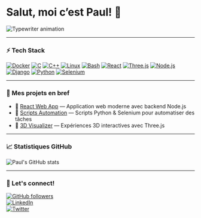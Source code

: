 # Salut, moi c’est Paul! 👋

![Typewriter animation](https://readme-typing-svg.demolab.com?font=Fira+Code&size=26&duration=4000&pause=1000&color=00FFAA&center=true&vCenter=true&width=600&height=50&lines=FullStack+Developer;Student+at+42;Coding+my+way+to+the+top!)

---

### ⚡️ Tech Stack

[![Docker](https://skillicons.dev/icons?i=docker)](https://docker.com)
[![C](https://skillicons.dev/icons?i=c)](https://en.wikipedia.org/wiki/C_(programming_language))
[![C++](https://skillicons.dev/icons?i=cpp)](https://en.wikipedia.org/wiki/C%2B%2B)
[![Linux](https://skillicons.dev/icons?i=linux)](https://linux.org)
[![Bash](https://skillicons.dev/icons?i=bash)](https://en.wikipedia.org/wiki/Bash_(Unix_shell))
[![React](https://skillicons.dev/icons?i=react)](https://reactjs.org)
[![Three.js](https://skillicons.dev/icons?i=threejs)](https://threejs.org)
[![Node.js](https://skillicons.dev/icons?i=nodejs)](https://nodejs.org)
[![Django](https://skillicons.dev/icons?i=django)](https://www.djangoproject.com)
[![Python](https://skillicons.dev/icons?i=python)](https://python.org)
[![Selenium](https://skillicons.dev/icons?i=selenium)](https://www.selenium.dev)

---

### 💼 Mes projets en bref

- 🚀 [React Web App](https://github.com/PaulSchemith/my-react-app) — Application web moderne avec backend Node.js  
- 🤖 [Scripts Automation](https://github.com/PaulSchemith/automation-scripts) — Scripts Python & Selenium pour automatiser des tâches  
- 🌌 [3D Visualizer](https://github.com/PaulSchemith/threejs-visualizer) — Expériences 3D interactives avec Three.js

---

### 📈 Statistiques GitHub

![Paul's GitHub stats](https://github-readme-stats.vercel.app/api?username=PaulSchemith&show_icons=true&theme=radical)

---

### 🚀 Let's connect!

[![GitHub followers](https://img.shields.io/github/followers/PaulSchemith?style=social)](https://github.com/PaulSchemith)  
[![LinkedIn](https://img.shields.io/badge/LinkedIn-0077B5?style=social&logo=linkedin&logoColor=white)](https://linkedin.com/in/tonprofil)  
[![Twitter](https://img.shields.io/badge/Twitter-1DA1F2?style=social&logo=twitter&logoColor=white)](https://twitter.com/tonpseudo)

